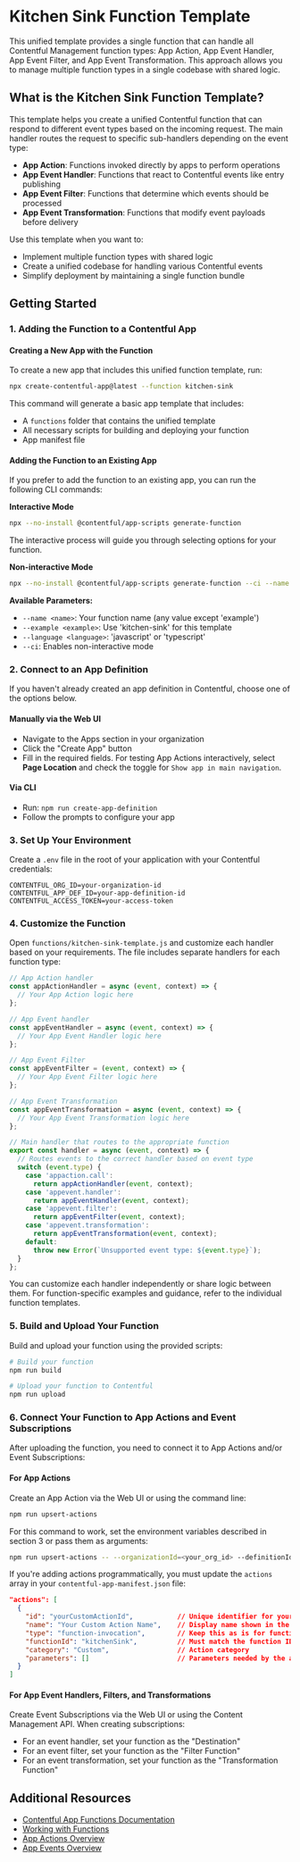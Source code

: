 # Kitchen Sink Function Template

This unified template provides a single function that can handle all Contentful Management function types: App Action, App Event Handler, App Event Filter, and App Event Transformation. This approach allows you to manage multiple function types in a single codebase with shared logic.

## What is the Kitchen Sink Function Template?

This template helps you create a unified Contentful function that can respond to different event types based on the incoming request. The main handler routes the request to specific sub-handlers depending on the event type:

- **App Action**: Functions invoked directly by apps to perform operations
- **App Event Handler**: Functions that react to Contentful events like entry publishing
- **App Event Filter**: Functions that determine which events should be processed
- **App Event Transformation**: Functions that modify event payloads before delivery

Use this template when you want to:
- Implement multiple function types with shared logic
- Create a unified codebase for handling various Contentful events
- Simplify deployment by maintaining a single function bundle

## Getting Started

### 1. Adding the Function to a Contentful App

#### Creating a New App with the Function

To create a new app that includes this unified function template, run:

```bash
npx create-contentful-app@latest --function kitchen-sink
```

This command will generate a basic app template that includes:

- A `functions` folder that contains the unified template
- All necessary scripts for building and deploying your function
- App manifest file

#### Adding the Function to an Existing App

If you prefer to add the function to an existing app, you can run the following CLI commands:

**Interactive Mode**

```bash
npx --no-install @contentful/app-scripts generate-function
```

The interactive process will guide you through selecting options for your function.

**Non-interactive Mode**

```bash
npx --no-install @contentful/app-scripts generate-function --ci --name <name> --example kitchen-sink --language javascript
```

**Available Parameters:**
- `--name <name>`: Your function name (any value except 'example')
- `--example <example>`: Use 'kitchen-sink' for this template
- `--language <language>`: 'javascript' or 'typescript'
- `--ci`: Enables non-interactive mode

### 2. Connect to an App Definition

If you haven't already created an app definition in Contentful, choose one of the options below.

#### Manually via the Web UI

- Navigate to the Apps section in your organization
- Click the "Create App" button
- Fill in the required fields. For testing App Actions interactively, select **Page Location** and check the toggle for `Show app in main navigation`.

#### Via CLI

- Run: `npm run create-app-definition`
- Follow the prompts to configure your app

### 3. Set Up Your Environment

Create a `.env` file in the root of your application with your Contentful credentials:

```env
CONTENTFUL_ORG_ID=your-organization-id
CONTENTFUL_APP_DEF_ID=your-app-definition-id
CONTENTFUL_ACCESS_TOKEN=your-access-token
```

### 4. Customize the Function

Open `functions/kitchen-sink-template.js` and customize each handler based on your requirements. The file includes separate handlers for each function type:

```js
// App Action handler
const appActionHandler = async (event, context) => {
  // Your App Action logic here
};

// App Event handler
const appEventHandler = async (event, context) => {
  // Your App Event Handler logic here
};

// App Event Filter
const appEventFilter = (event, context) => {
  // Your App Event Filter logic here
};

// App Event Transformation
const appEventTransformation = async (event, context) => {
  // Your App Event Transformation logic here
};

// Main handler that routes to the appropriate function
export const handler = async (event, context) => {
  // Routes events to the correct handler based on event type
  switch (event.type) {
    case 'appaction.call':
      return appActionHandler(event, context);
    case 'appevent.handler':
      return appEventHandler(event, context);
    case 'appevent.filter':
      return appEventFilter(event, context);
    case 'appevent.transformation':
      return appEventTransformation(event, context);
    default:
      throw new Error(`Unsupported event type: ${event.type}`);
  }
};
```

You can customize each handler independently or share logic between them. For function-specific examples and guidance, refer to the individual function templates.

### 5. Build and Upload Your Function

Build and upload your function using the provided scripts:

```bash
# Build your function
npm run build

# Upload your function to Contentful
npm run upload
```

### 6. Connect Your Function to App Actions and Event Subscriptions

After uploading the function, you need to connect it to App Actions and/or Event Subscriptions:

#### For App Actions

Create an App Action via the Web UI or using the command line:

```bash
npm run upsert-actions
```

For this command to work, set the environment variables described in section 3 or pass them as arguments:

```bash
npm run upsert-actions -- --organizationId=<your_org_id> --definitionId=<your_app_id> --token=<your_token>
```

If you're adding actions programmatically, you must update the `actions` array in your `contentful-app-manifest.json` file:

```json
"actions": [
  {
    "id": "yourCustomActionId",           // Unique identifier for your action, No Hyphens Allowed
    "name": "Your Custom Action Name",    // Display name shown in the UI
    "type": "function-invocation",        // Keep this as is for function-based actions
    "functionId": "kitchenSink",          // Must match the function ID in the functions array
    "category": "Custom",                 // Action category 
    "parameters": []                      // Parameters needed by the action
  }
]
```

#### For App Event Handlers, Filters, and Transformations

Create Event Subscriptions via the Web UI or using the Content Management API. When creating subscriptions:

- For an event handler, set your function as the "Destination"
- For an event filter, set your function as the "Filter Function"
- For an event transformation, set your function as the "Transformation Function"

## Additional Resources

- [Contentful App Functions Documentation](https://www.contentful.com/developers/docs/extensibility/app-framework/functions/)
- [Working with Functions](https://www.contentful.com/developers/docs/extensibility/app-framework/working-with-functions/)
- [App Actions Overview](https://www.contentful.com/developers/docs/extensibility/app-framework/app-actions/)
- [App Events Overview](https://www.contentful.com/developers/docs/extensibility/app-framework/app-events/)
